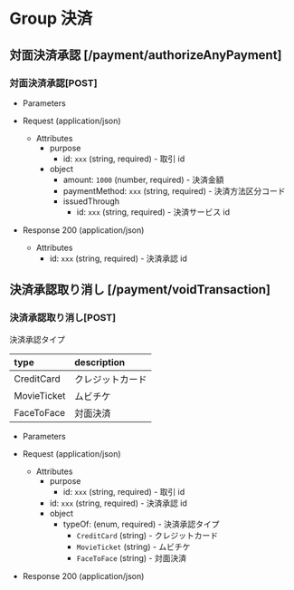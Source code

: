 # Group 決済

## 対面決済承認 [/payment/authorizeAnyPayment]

### 対面決済承認[POST]

-   Parameters


-   Request (application/json)

    -   Attributes
        -   purpose
            -   id: `xxx` (string, required) - 取引 id
        -   object
            -   amount: `1000` (number, required) - 決済金額
            -   paymentMethod: `xxx` (string, required) - 決済方法区分コード
            -   issuedThrough
                -   id: `xxx` (string, required) - 決済サービス id

-   Response 200 (application/json)

    -   Attributes
        -   id: `xxx` (string, required) - 決済承認 id

<!-- include(../../../response/400.md) -->

## 決済承認取り消し [/payment/voidTransaction]

### 決済承認取り消し[POST]

決済承認タイプ

| type        | description      |
| :---------- | :--------------- |
| CreditCard  | クレジットカード |
| MovieTicket | ムビチケ         |
| FaceToFace  | 対面決済         |

-   Parameters


-   Request (application/json)

    -   Attributes
        -   purpose
            -   id: `xxx` (string, required) - 取引 id
        -   id: `xxx` (string, required) - 決済承認 id
        -   object
            -   typeOf: (enum, required) - 決済承認タイプ
                -   `CreditCard` (string) - クレジットカード
                -   `MovieTicket` (string) - ムビチケ
                -   `FaceToFace` (string) - 対面決済

-   Response 200 (application/json)

<!-- include(../../../response/400.md) -->
